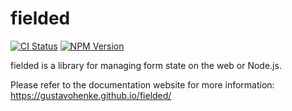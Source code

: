 # fielded

[![CI Status](https://img.shields.io/github/actions/workflow/status/gustavohenke/fielded/ci.yml?style=flat-square)](https://github.com/gustavohenke/fielded/actions/workflows/ci.yml)
[![NPM Version](https://img.shields.io/npm/v/fielded?style=flat-square)](https://www.npmjs.com/package/fielded)


fielded is a library for managing form state on the web or Node.js.

Please refer to the documentation website for more information: https://gustavohenke.github.io/fielded/
